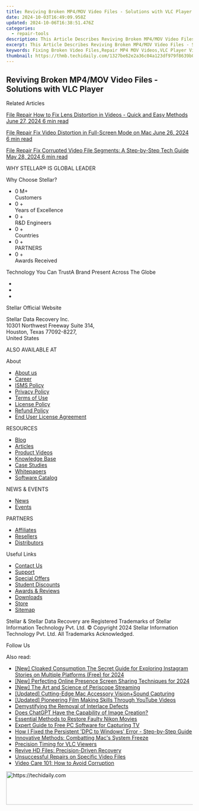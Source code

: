 ```yaml
---
title: Reviving Broken MP4/MOV Video Files - Solutions with VLC Player
date: 2024-10-03T16:49:09.958Z
updated: 2024-10-06T16:38:51.476Z
categories:
  - repair-tools
description: This Article Describes Reviving Broken MP4/MOV Video Files - Solutions with VLC Player
excerpt: This Article Describes Reviving Broken MP4/MOV Video Files - Solutions with VLC Player
keywords: Fixing Broken Video Files,Repair MP4 MOV Videos,VLC Player Video Repair,Troubleshooting Video Playback Issues,How to Fix Corrupted Videos,Restore Damaged Video Files,Video File Recovery with VLC
thumbnail: https://thmb.techidaily.com/1327be62e2a36c04a123df979f8639b0dac23eaf84d67c3864e5678ef96194e7.jpg
---
```


## Reviving Broken MP4/MOV Video Files - Solutions with VLC Player

Related Articles

[File Repair  How to Fix Lens Distortion in Videos - Quick and Easy Methods June 27, 2024  6 min read](https://tools.techidaily.com/stellardata-recovery/buy-now/)

[File Repair  Fix Video Distortion in Full-Screen Mode on Mac June 26, 2024  6 min read](https://tools.techidaily.com/stellardata-recovery/buy-now/)

[File Repair  Fix Corrupted Video File Segments: A Step-by-Step Tech Guide May 28, 2024  6 min read](https://tools.techidaily.com/stellardata-recovery/buy-now/)

 WHY STELLAR® IS GLOBAL LEADER

 Why Choose Stellar?

* 0  M+  
Customers
* 0 +  
Years of Excellence
* 0 +  
R&D Engineers
* 0 +  
Countries
* 0 +  
PARTNERS
* 0 +  
Awards Received

 Technology You Can TrustA Brand Present Across The Globe

* [](https://www.stellarinfo.com/images/v7/ISO-27001-2013-Certificate.pdf)
* [](https://www.stellarinfo.com/images/v7/ISO-9001-2008Certificate.pdf)
* [](https://tools.techidaily.com/stellardata-recovery/buy-now/)

 Stellar Official Website

 Stellar Data Recovery Inc.  
 10301 Northwest Freeway Suite 314,  
 Houston, Texas 77092-8227,  
 United States

 ALSO AVAILABLE AT

 About

* [About us](https://tools.techidaily.com/stellardata-recovery/buy-now/)
* [Career](https://tools.techidaily.com/stellardata-recovery/buy-now/)
* [ISMS Policy](https://tools.techidaily.com/stellardata-recovery/buy-now/)
* [Privacy Policy](https://tools.techidaily.com/stellardata-recovery/buy-now/)
* [Terms of Use](https://tools.techidaily.com/stellardata-recovery/buy-now/)
* [License Policy](https://www.stellarinfo.com/software-licensing-usage.php)
* [Refund Policy](https://tools.techidaily.com/stellardata-recovery/buy-now/)
* [End User License Agreement](https://tools.techidaily.com/stellardata-recovery/buy-now/)

 RESOURCES

* [Blog](https://tools.techidaily.com/stellardata-recovery/buy-now/)
* [Articles](https://tools.techidaily.com/stellardata-recovery/buy-now/)
* [Product Videos](https://tools.techidaily.com/stellardata-recovery/buy-now/)
* [Knowledge Base](https://tools.techidaily.com/stellardata-recovery/buy-now/)
* [Case Studies](https://tools.techidaily.com/stellardata-recovery/buy-now/)
* [Whitepapers](https://tools.techidaily.com/stellardata-recovery/buy-now/)
* [Software Catalog](https://tools.techidaily.com/stellardata-recovery/buy-now/)

 NEWS & EVENTS

* [News](https://tools.techidaily.com/stellardata-recovery/buy-now/)
* [Events](https://www.stellarinfo.com/affiliate-summit/affiliate-summit.php)

 PARTNERS

* [Affiliates](https://tools.techidaily.com/stellardata-recovery/buy-now/)
* [Resellers](https://tools.techidaily.com/stellardata-recovery/buy-now/)
* [Distributors](https://tools.techidaily.com/stellardata-recovery/buy-now/)

 Useful Links

* [Contact Us](https://www.stellarinfo.com/contact/contact-us.php)
* [Support](https://tools.techidaily.com/stellardata-recovery/buy-now/)
* [Special Offers](https://tools.techidaily.com/stellardata-recovery/buy-now/)
* [Student Discounts](https://www.stellarinfo.com/student-discount/)
* [Awards & Reviews](https://tools.techidaily.com/stellardata-recovery/buy-now/)
* [Downloads](https://www.stellarinfo.com/download.php)
* [Store](https://tools.techidaily.com/stellardata-recovery/buy-now/)
* [Sitemap](https://www.stellarinfo.com/sitemap.php)

 Stellar & Stellar Data Recovery are Registered Trademarks of Stellar Information Technology Pvt. Ltd. © Copyright 2024 Stellar Information Technology Pvt. Ltd. All Trademarks Acknowledged.

Follow Us [](https://www.facebook.com/stellardata) [](https://twitter.com/stellarinfo) [](https://www.linkedin.com/company/stellardatarecovery/) [](https://www.youtube.com/c/stellardatarecovery)

<ins class="adsbygoogle"
     style="display:block"
     data-ad-format="autorelaxed"
     data-ad-client="ca-pub-7571918770474297"
     data-ad-slot="1223367746"></ins>

<ins class="adsbygoogle"
     style="display:block"
     data-ad-client="ca-pub-7571918770474297"
     data-ad-slot="8358498916"
     data-ad-format="auto"
     data-full-width-responsive="true"></ins>

<span class="atpl-alsoreadstyle">Also read:</span>
<div><ul>
<li><a href="https://instagram-video-files.techidaily.com/new-cloaked-consumption-the-secret-guide-for-exploring-instagram-stories-on-multiple-platforms-free-for-2024/"><u>[New] Cloaked Consumption The Secret Guide for Exploring Instagram Stories on Multiple Platforms (Free) for 2024</u></a></li>
<li><a href="https://facebook-videos.techidaily.com/new-perfecting-online-presence-screen-sharing-techniques-for-2024/"><u>[New] Perfecting Online Presence Screen Sharing Techniques for 2024</u></a></li>
<li><a href="https://some-approaches.techidaily.com/new-the-art-and-science-of-periscope-streaming/"><u>[New] The Art and Science of Periscope Streaming</u></a></li>
<li><a href="https://screen-video-capture.techidaily.com/updated-cutting-edge-mac-accessory-visionplussound-capturing/"><u>[Updated] Cutting-Edge Mac Accessory Vision+Sound Capturing</u></a></li>
<li><a href="https://facebook-record-videos.techidaily.com/updated-pioneering-film-making-skills-through-youtube-videos/"><u>[Updated] Pioneering Film Making Skills Through YouTube Videos</u></a></li>
<li><a href="https://data-wizards.techidaily.com/demystifying-the-removal-of-interlace-defects/"><u>Demystifying the Removal of Interlace Defects</u></a></li>
<li><a href="https://tech-hub.techidaily.com/does-chatgpt-have-the-capability-of-image-creation/"><u>Does ChatGPT Have the Capability of Image Creation?</u></a></li>
<li><a href="https://data-wizards.techidaily.com/essential-methods-to-restore-faulty-nikon-movies/"><u>Essential Methods to Restore Faulty Nikon Movies</u></a></li>
<li><a href="https://screen-recording.techidaily.com/expert-guide-to-free-pc-software-for-capturing-tv/"><u>Expert Guide to Free PC Software for Capturing TV</u></a></li>
<li><a href="https://blue-screen-error.techidaily.com/how-i-fixed-the-persistent-dpc-to-windows-error-step-by-step-guide/"><u>How I Fixed the Persistent 'DPC to Windows' Error - Step-by-Step Guide</u></a></li>
<li><a href="https://data-wizards.techidaily.com/innovative-methods-combatting-macs-system-freeze/"><u>Innovative Methods: Combatting Mac's System Freeze</u></a></li>
<li><a href="https://data-wizards.techidaily.com/precision-timing-for-vlc-viewers/"><u>Precision Timing for VLC Viewers</u></a></li>
<li><a href="https://data-wizards.techidaily.com/revive-hd-files-precision-driven-recovery/"><u>Revive HD Files: Precision-Driven Recovery</u></a></li>
<li><a href="https://data-wizards.techidaily.com/1720671410845-unsuccessful-repairs-on-specific-video-files/"><u>Unsuccessful Repairs on Specific Video Files</u></a></li>
<li><a href="https://data-wizards.techidaily.com/video-care-101-how-to-avoid-corruption/"><u>Video Care 101: How to Avoid Corruption</u></a></li>
</ul></div>

<!-- affiliate ads begin -->
<a href="https://appsumo.8odi.net/c/5597632/2118314/7443" target="_top" id="2118314">
  <img src="//a.impactradius-go.com/display-ad/7443-2118314" border="0" alt="https://techidaily.com" width="728" height="90"/>
</a>
<img height="0" width="0" src="https://appsumo.8odi.net/i/5597632/2118314/7443" style="position:absolute;visibility:hidden;" border="0" />
<!-- affiliate ads end -->

